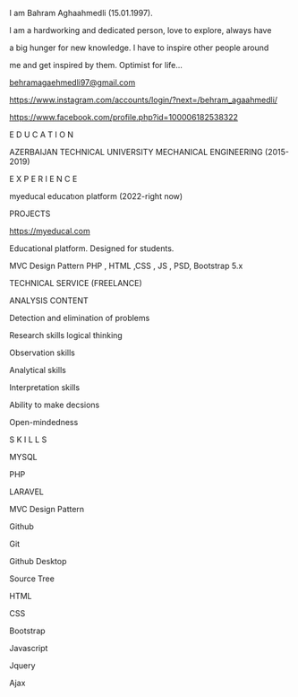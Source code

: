 I am Bahram Aghaahmedli (15.01.1997).

l am a hardworking and dedicated person, love to explore, always have

a big hunger for new knowledge. l have to inspire other people around

me and get inspired by them. Optimist for life...

behramagaehmedli97@gmail.com

https://www.instagram.com/accounts/login/?next=/behram_agaahmedli/

https://www.facebook.com/profile.php?id=100006182538322

E D U C A T I O N

AZERBAIJAN TECHNICAL
UNIVERSITY
MECHANICAL ENGINEERING
(2015-2019)

E X P E R I E N C E

myeducal educatıon platform (2022-right now)

PROJECTS

https://myeducal.com

Educational platform. Designed for students.

MVC Design Pattern PHP , HTML ,CSS , JS , PSD, Bootstrap 5.x


TECHNICAL SERVICE (FREELANCE)

ANALYSIS CONTENT

Detection and elimination of problems

Research skills logical thinking

Observation skills

Analytical skills

Interpretation skills

Ability to make decsions

Open-mindedness

S K I L L S

MYSQL

PHP

LARAVEL

MVC Design Pattern

Github

Git

Github Desktop

Source Tree

HTML

CSS

Bootstrap

Javascript

Jquery

Ajax





